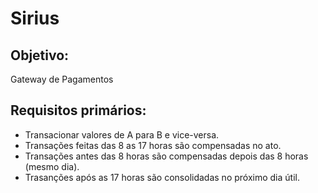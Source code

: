# Sirius

## Objetivo:

Gateway de Pagamentos

## Requisitos primários:

- Transacionar valores de A para B e vice-versa.
- Transações feitas das 8 as 17 horas são compensadas no ato.
- Transações antes das 8 horas são compensadas depois das 8 horas (mesmo dia).
- Trasanções após as 17 horas são consolidadas no próximo dia útil.
